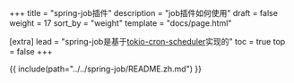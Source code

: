 +++
title = "spring-job插件"
description = "job插件如何使用"
draft = false
weight = 17
sort_by = "weight"
template = "docs/page.html"

[extra]
lead = "spring-job是基于<a href='https://github.com/mvniekerk/tokio-cron-scheduler' target='_blank'>tokio-cron-scheduler</a>实现的"
toc = true
top = false
+++

{{ include(path="../../spring-job/README.zh.md") }}